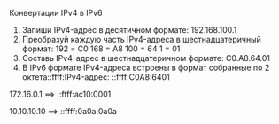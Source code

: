 Конвертации IPv4 в IPv6

1. Запиши IPv4-адрес в десятичном формате:  192.168.100.1
2. Преобразуй каждую часть IPv4-адреса в шестнадцатеричный формат: 
192 = C0
168 = A8
100 = 64
1 = 01
3. Составь IPv4-адрес в шестнадцатеричном формате: C0.A8.64.01
4. В IPv6 формате IPv4-адреса встроены в формат собранные по 2 октета::ffff:IPv4-адрес: ::ffff:C0A8:6401


172.16.0.1 ==> ::ffff:ac10:0001

10.10.10.10 ==> ::ffff:0a0a:0a0a